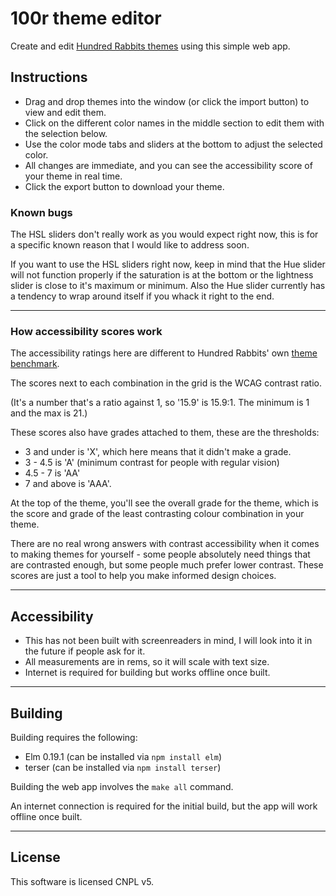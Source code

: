 # 100r theme editor

Create and edit [Hundred Rabbits themes](https://github.com/hundredrabbits/Themes) using this simple web app.


## Instructions

- Drag and drop themes into the window (or click the import button)
to view and edit them.
- Click on the different color names in the middle section to edit them
with the selection below.
- Use the color mode tabs and sliders at the bottom to adjust the selected color.
- All changes are immediate, and you can see the accessibility
score of your theme in real time.
- Click the export button to download your theme.

### Known bugs

The HSL sliders don't really work as you would expect right now, this is for a specific known reason that I would like to address soon.

If you want to use the HSL sliders right now, keep in mind that the Hue slider will not function properly if the saturation is at the bottom or the lightness slider is close to it's maximum or minimum. Also the Hue slider currently has a tendency to wrap around itself if you whack it right to the end.

---

### How accessibility scores work

The accessibility ratings here are different to Hundred Rabbits' own [theme benchmark](https://hundredrabbits.github.io/Themes/).

The scores next to each combination in the grid is the WCAG contrast ratio.

(It's a number that's a ratio against 1, so '15.9' is 15.9:1. The minimum is 1 and the max is 21.)

These scores also have grades attached to them, these are the thresholds:

- 3 and under is 'X', which here means that it didn't make a grade.
- 3 - 4.5 is 'A' (minimum contrast for people with regular vision)
- 4.5 - 7 is 'AA'
- 7 and above is 'AAA'.


At the top of the theme, you'll see the overall grade for the theme, which is the score and grade of the least contrasting colour combination in your theme.

There are no real wrong answers with contrast accessibility when it comes to making themes for yourself - some people absolutely need things that are contrasted enough, but some people much prefer lower contrast. These scores are just a tool to help you make informed design choices.


---

## Accessibility

- This has not been built with screenreaders in mind, I will look into it in the future if people ask for it.
- All measurements are in rems, so it will scale with text size.
- Internet is required for building but works offline once built.

---

## Building

Building requires the following:

- Elm 0.19.1 (can be installed via `npm install elm`)
- terser (can be installed via `npm install terser`)

Building the web app involves the `make all` command.

An internet connection is required for the initial build, but
the app will work offline once built.

---

## License

This software is licensed CNPL v5.